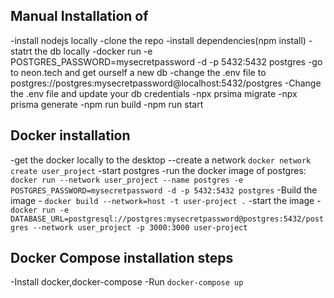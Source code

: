 ## Manual Installation of 
-install nodejs locally
-clone the repo
-install dependencies(npm install)
-statrt the db locally
    -docker run -e POSTGRES_PASSWORD=mysecretpassword -d -p 5432:5432 postgres
    -go to neon.tech and get ourself a new db
    -change the .env file to postgres://postgres:mysecretpassword@localhost:5432/postgres 
-Change the .env file and update your db credentials
-npx prsima migrate
-npx prisma generate
-npm run build 
-npm run start

## Docker installation
-get the docker locally to the desktop
--create a network `docker network create user_project`
-start postgres
    -run the docker image of postgres: `docker run --network user_project --name postgres -e POSTGRES_PASSWORD=mysecretpassword -d -p 5432:5432 postgres`
    -Build the image - `docker build --network=host -t user-project .`
    -start the image -`docker run -e DATABASE_URL=postgresql://postgres:mysecretpassword@postgres:5432/postgres --network user_project -p 3000:3000 user-project`

## Docker Compose installation steps
-Install docker,docker-compose
-Run `docker-compose up`